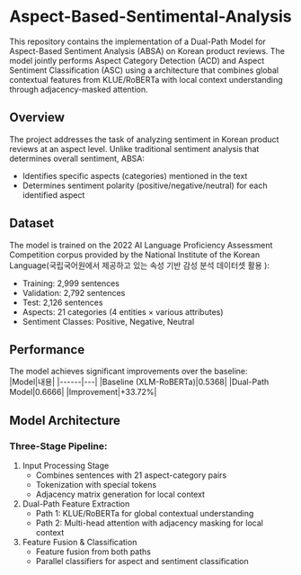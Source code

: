 # Aspect-Based-Sentimental-Analysis
This repository contains the implementation of a Dual-Path Model for Aspect-Based Sentiment Analysis (ABSA) on Korean product reviews. The model jointly performs Aspect Category Detection (ACD) and Aspect Sentiment Classification (ASC) using a architecture that combines global contextual features from KLUE/RoBERTa with local context understanding through adjacency-masked attention.

## Overview
The project addresses the task of analyzing sentiment in Korean product reviews at an aspect level. Unlike traditional sentiment analysis that determines overall sentiment, ABSA:   
  + Identifies specific aspects (categories) mentioned in the text
  + Determines sentiment polarity (positive/negative/neutral) for each identified aspect

## Dataset
The model is trained on the 2022 AI Language Proficiency Assessment Competition corpus provided by the National Institute of the Korean Language(국립국어원에서 제공하고 있는 속성 기반 감성 분석 데이터셋 활용
):
 + Training: 2,999 sentences
 + Validation: 2,792 sentences
 + Test: 2,126 sentences
 + Aspects: 21 categories (4 entities × various attributes)
 + Sentiment Classes: Positive, Negative, Neutral

## Performance
The model achieves significant improvements over the baseline:   
|Model|내용|
|------|---|
|Baseline (XLM-RoBERTa)|0.5368|
|Dual-Path Model|0.6666|
|Improvement|+33.72%|

## Model Architecture
### Three-Stage Pipeline:
1. Input Processing Stage
   + Combines sentences with 21 aspect-category pairs
   + Tokenization with special tokens 
   + Adjacency matrix generation for local context
2. Dual-Path Feature Extraction
   + Path 1: KLUE/RoBERTa for global contextual understanding
   + Path 2: Multi-head attention with adjacency masking for local context
3. Feature Fusion & Classification
   + Feature fusion from both paths
   + Parallel classifiers for aspect and sentiment classification
